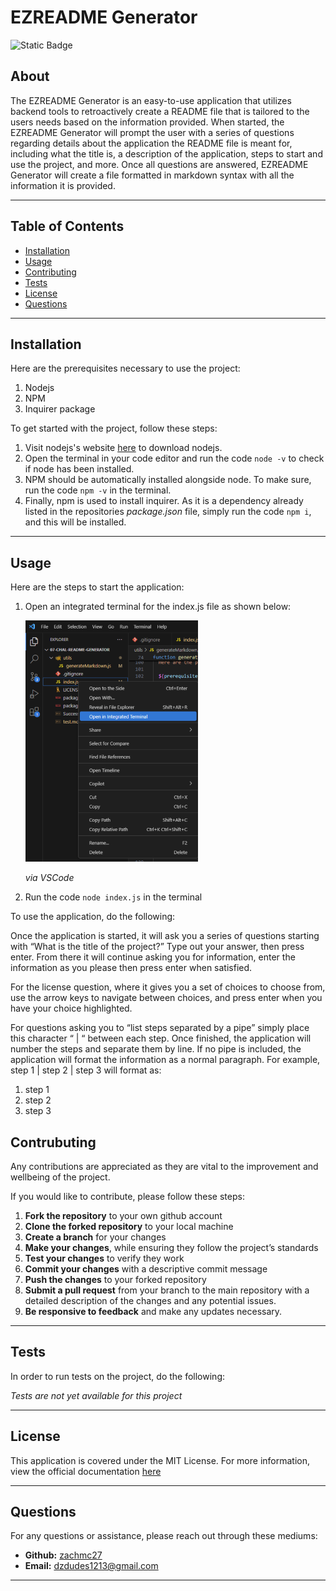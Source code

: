 
  # EZREADME Generator
  
  ![Static Badge](https://img.shields.io/badge/License-MIT-blue.svg)
  
  ## About

  The EZREADME Generator is an easy-to-use application that utilizes backend tools to retroactively create a README file that is tailored to the users needs based on the information provided. When started, the EZREADME Generator will prompt the user with a series of questions regarding details about the application the README file is meant for, including what the title is, a description of the application, steps to start and use the project, and more. Once all questions are answered, EZREADME Generator will create a file formatted in markdown syntax with all the information it is provided.
   
  ---
   
  ## Table of Contents 
  - [Installation](#installation)
  - [Usage](#usage)
  - [Contributing](#contributing)
  - [Tests](#tests)
  - [License](#license)
  - [Questions](#questions)
   
  ---
   
  ## Installation
   
  Here are the prerequisites necessary to use the project:
   
  1. Nodejs
  2. NPM
  3. Inquirer package

  
  To get started with the project, follow these steps:
   
  1. Visit nodejs's website [here](https://nodejs.org/en/download) to download nodejs.
  2. Open the terminal in your code editor and run the code ` node -v ` to check if node has been installed.
  3. NPM should be automatically installed alongside node. To make sure, run the code ` npm -v ` in the terminal.
  4. Finally, npm is used to install inquirer. As it is a dependency already listed in the repositories *package.json* file, simply run the code ` npm i `, and this will be installed.

   
  ---
   
  ## Usage 
   
  Here are the steps to start the application:
   
  1. Open an integrated terminal for the index.js file as shown below: 

     ![imgur](./utils/images/integratedterminal.png "Open in integrated terminal in VSCode") 

     *via VSCode*
  
   2. Run the code ` node index.js ` in the terminal

  
  To use the application, do the following:

  Once the application is started, it will ask you a series of questions starting with “What is the title of the project?” Type out your answer, then press enter. From there it will continue asking you for information, enter the information as you please then press enter when satisfied.  
  
  For the license question, where it gives you a set of choices to choose from, use the arrow keys to navigate between choices, and press enter when you have your choice highlighted.  
  
  For questions asking you to “list steps separated by a pipe” simply place this character “ | “ between each step. Once finished, the application will number the steps and separate them by line. If no pipe is included, the application will format the information as a normal paragraph. 
  For example, step 1 | step 2 | step 3 will format as: 
  1. step 1
  2. step 2
  3. step 3  
    
  ## Contrubuting
   
  Any contributions are appreciated as they are vital to the improvement and wellbeing of the project.

  If you would like to contribute, please follow these steps:

  1. **Fork the repository** to your own github account
  2. **Clone the forked repository** to your local machine
  3. **Create a branch** for your changes
  4. **Make your changes**, while ensuring they follow the project’s standards
  5. **Test your changes** to verify they work
  6. **Commit your changes** with a descriptive commit message
  7. **Push the changes** to your forked repository
  8. **Submit a pull request** from your branch to the main repository with a detailed description of the changes and any potential issues.
  9. **Be responsive to feedback** and make any updates necessary.

   
  ---
   
  ## Tests
   
  In order to run tests on the project, do the following:
   
  *Tests are not yet available for this project*
   
  ---
   
  ## License 
   
  This application is covered under the MIT License. For more information, view the official documentation [here](https://opensource.org/license/MIT)
   
  ---
   
  ## Questions
   
  For any questions or assistance, please reach out through these mediums:
   
  - **Github:** [zachmc27](https://github.com/zachmc27)
  - **Email:** <dzdudes1213@gmail.com>
  ---
  